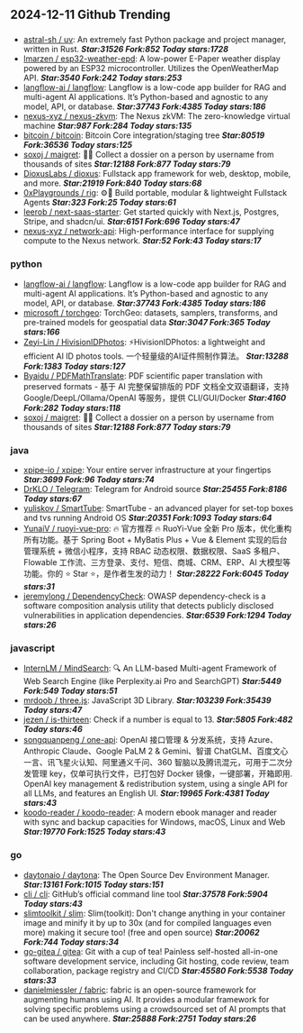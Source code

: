 ## 2024-12-11 Github Trending

### 
* [astral-sh / uv](https://github.com/astral-sh/uv): An extremely fast Python package and project manager, written in Rust. ***Star:31526 Fork:852 Today stars:1728***
* [lmarzen / esp32-weather-epd](https://github.com/lmarzen/esp32-weather-epd): A low-power E-Paper weather display powered by an ESP32 microcontroller. Utilizes the OpenWeatherMap API. ***Star:3540 Fork:242 Today stars:253***
* [langflow-ai / langflow](https://github.com/langflow-ai/langflow): Langflow is a low-code app builder for RAG and multi-agent AI applications. It’s Python-based and agnostic to any model, API, or database. ***Star:37743 Fork:4385 Today stars:186***
* [nexus-xyz / nexus-zkvm](https://github.com/nexus-xyz/nexus-zkvm): The Nexus zkVM: The zero-knowledge virtual machine ***Star:987 Fork:284 Today stars:135***
* [bitcoin / bitcoin](https://github.com/bitcoin/bitcoin): Bitcoin Core integration/staging tree ***Star:80519 Fork:36536 Today stars:125***
* [soxoj / maigret](https://github.com/soxoj/maigret): 🕵️‍♂️ Collect a dossier on a person by username from thousands of sites ***Star:12188 Fork:877 Today stars:79***
* [DioxusLabs / dioxus](https://github.com/DioxusLabs/dioxus): Fullstack app framework for web, desktop, mobile, and more. ***Star:21919 Fork:840 Today stars:68***
* [0xPlaygrounds / rig](https://github.com/0xPlaygrounds/rig): ⚙️🦀 Build portable, modular & lightweight Fullstack Agents ***Star:323 Fork:25 Today stars:61***
* [leerob / next-saas-starter](https://github.com/leerob/next-saas-starter): Get started quickly with Next.js, Postgres, Stripe, and shadcn/ui. ***Star:6151 Fork:696 Today stars:47***
* [nexus-xyz / network-api](https://github.com/nexus-xyz/network-api): High-performance interface for supplying compute to the Nexus network. ***Star:52 Fork:43 Today stars:17***

### python
* [langflow-ai / langflow](https://github.com/langflow-ai/langflow): Langflow is a low-code app builder for RAG and multi-agent AI applications. It’s Python-based and agnostic to any model, API, or database. ***Star:37743 Fork:4385 Today stars:186***
* [microsoft / torchgeo](https://github.com/microsoft/torchgeo): TorchGeo: datasets, samplers, transforms, and pre-trained models for geospatial data ***Star:3047 Fork:365 Today stars:166***
* [Zeyi-Lin / HivisionIDPhotos](https://github.com/Zeyi-Lin/HivisionIDPhotos): ⚡️HivisionIDPhotos: a lightweight and efficient AI ID photos tools. 一个轻量级的AI证件照制作算法。 ***Star:13288 Fork:1383 Today stars:127***
* [Byaidu / PDFMathTranslate](https://github.com/Byaidu/PDFMathTranslate): PDF scientific paper translation with preserved formats - 基于 AI 完整保留排版的 PDF 文档全文双语翻译，支持 Google/DeepL/Ollama/OpenAI 等服务，提供 CLI/GUI/Docker ***Star:4160 Fork:282 Today stars:118***
* [soxoj / maigret](https://github.com/soxoj/maigret): 🕵️‍♂️ Collect a dossier on a person by username from thousands of sites ***Star:12188 Fork:877 Today stars:79***

### java
* [xpipe-io / xpipe](https://github.com/xpipe-io/xpipe): Your entire server infrastructure at your fingertips ***Star:3699 Fork:96 Today stars:74***
* [DrKLO / Telegram](https://github.com/DrKLO/Telegram): Telegram for Android source ***Star:25455 Fork:8186 Today stars:67***
* [yuliskov / SmartTube](https://github.com/yuliskov/SmartTube): SmartTube - an advanced player for set-top boxes and tvs running Android OS ***Star:20351 Fork:1093 Today stars:64***
* [YunaiV / ruoyi-vue-pro](https://github.com/YunaiV/ruoyi-vue-pro): 🔥 官方推荐 🔥 RuoYi-Vue 全新 Pro 版本，优化重构所有功能。基于 Spring Boot + MyBatis Plus + Vue & Element 实现的后台管理系统 + 微信小程序，支持 RBAC 动态权限、数据权限、SaaS 多租户、Flowable 工作流、三方登录、支付、短信、商城、CRM、ERP、AI 大模型等功能。你的 ⭐️ Star ⭐️，是作者生发的动力！ ***Star:28222 Fork:6045 Today stars:31***
* [jeremylong / DependencyCheck](https://github.com/jeremylong/DependencyCheck): OWASP dependency-check is a software composition analysis utility that detects publicly disclosed vulnerabilities in application dependencies. ***Star:6539 Fork:1294 Today stars:26***

### javascript
* [InternLM / MindSearch](https://github.com/InternLM/MindSearch): 🔍 An LLM-based Multi-agent Framework of Web Search Engine (like Perplexity.ai Pro and SearchGPT) ***Star:5449 Fork:549 Today stars:51***
* [mrdoob / three.js](https://github.com/mrdoob/three.js): JavaScript 3D Library. ***Star:103239 Fork:35439 Today stars:47***
* [jezen / is-thirteen](https://github.com/jezen/is-thirteen): Check if a number is equal to 13. ***Star:5805 Fork:482 Today stars:46***
* [songquanpeng / one-api](https://github.com/songquanpeng/one-api): OpenAI 接口管理 & 分发系统，支持 Azure、Anthropic Claude、Google PaLM 2 & Gemini、智谱 ChatGLM、百度文心一言、讯飞星火认知、阿里通义千问、360 智脑以及腾讯混元，可用于二次分发管理 key，仅单可执行文件，已打包好 Docker 镜像，一键部署，开箱即用. OpenAI key management & redistribution system, using a single API for all LLMs, and features an English UI. ***Star:19965 Fork:4381 Today stars:43***
* [koodo-reader / koodo-reader](https://github.com/koodo-reader/koodo-reader): A modern ebook manager and reader with sync and backup capacities for Windows, macOS, Linux and Web ***Star:19770 Fork:1525 Today stars:43***

### go
* [daytonaio / daytona](https://github.com/daytonaio/daytona): The Open Source Dev Environment Manager. ***Star:13161 Fork:1015 Today stars:151***
* [cli / cli](https://github.com/cli/cli): GitHub’s official command line tool ***Star:37578 Fork:5904 Today stars:43***
* [slimtoolkit / slim](https://github.com/slimtoolkit/slim): Slim(toolkit): Don't change anything in your container image and minify it by up to 30x (and for compiled languages even more) making it secure too! (free and open source) ***Star:20062 Fork:744 Today stars:34***
* [go-gitea / gitea](https://github.com/go-gitea/gitea): Git with a cup of tea! Painless self-hosted all-in-one software development service, including Git hosting, code review, team collaboration, package registry and CI/CD ***Star:45580 Fork:5538 Today stars:33***
* [danielmiessler / fabric](https://github.com/danielmiessler/fabric): fabric is an open-source framework for augmenting humans using AI. It provides a modular framework for solving specific problems using a crowdsourced set of AI prompts that can be used anywhere. ***Star:25888 Fork:2751 Today stars:26***

